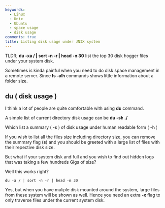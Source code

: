 ```yaml
---
keywords:
  - Linux
  - Unix
  - Ubuntu
  - space usage
  - disk usage
comments: true
title: Listing disk usage under UNIX system
---
```


TLDR; **du -xa / | sort -n -r | head -n 30** list the top 30 disk hogger files under your system disk.

Sometimes is kinda painful when you need to do disk space management in a remote server. Since **ls -alh** commands shows little information about a folder size. 

## du ( disk usage )

I think a lot of people are quite comfortable with using **du** command. 

A simple list of current directory disk usage can be **du -sh ./**

Which list a summary ( -s ) of disk usage under human readable form ( -h )

If you wish to list all the files size including directory size, you can remove the summary flag (**s**) and you should be greeted with a large list of files with their repective disk size.

But what if your system disk and full and you wish to find out hidden logs that was taking a few hundreds Gigs of size?

Well this works right?

```
du -a / | sort -n -r | head -n 30
```

Yes, but when you have muliple disk mounted around the system, large files from these system will be shown as well. Hence you need an extra **-x** flag to only traverse files under the current system disk. 







